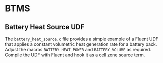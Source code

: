 # BTMS
## Battery Heat Source UDF

The `battery_heat_source.c` file provides a simple example of a Fluent UDF
that applies a constant volumetric heat generation rate for a battery pack.
Adjust the macros `BATTERY_HEAT_POWER` and `BATTERY_VOLUME` as required.
Compile the UDF with Fluent and hook it as a cell zone source term.
